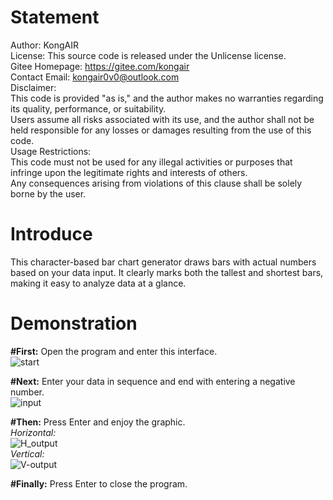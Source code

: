 # Statement
Author: KongAIR    
License: This source code is released under the Unlicense license.    
Gitee Homepage: https://gitee.com/kongair    
Contact Email: kongair0v0@outlook.com    
Disclaimer:    
This code is provided "as is," and the author makes no warranties regarding its quality, performance, or suitability.    
Users assume all risks associated with its use, and the author shall not be held responsible for any losses or damages resulting from the use of this code.    
Usage Restrictions:    
This code must not be used for any illegal activities or purposes that infringe upon the legitimate rights and interests of others.    
Any consequences arising from violations of this clause shall be solely borne by the user.    

# Introduce
This character-based bar chart generator draws bars with actual numbers based on your data input. It clearly marks both the tallest and shortest bars, making it easy to analyze data at a glance.

# Demonstration
**#First:** Open the program and enter this interface.    
![start](https://github.com/user-attachments/assets/e7fe51e8-401f-444c-a2a7-1e1c0b8716c0)   
    
**#Next:** Enter your data in sequence and end with entering a negative number.    
![input](https://github.com/user-attachments/assets/9c9689ba-9af4-4b2d-9284-5733d7f1e46a)    
    
**#Then:** Press Enter and enjoy the graphic.    
*Horizontal:*    
![H_output](https://github.com/user-attachments/assets/3fe3ff6f-9c6e-41e6-ad63-11b8c2294abe)    
*Vertical:*    
![V-output](https://github.com/user-attachments/assets/4c3811ef-cd88-4b65-a2ce-d9f383b0943f)    
    
**#Finally:** Press Enter to close the program.    


    
